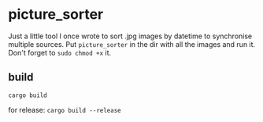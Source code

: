 # picture_sorter

Just a little tool I once wrote to sort .jpg images by datetime to synchronise multiple sources. Put `picture_sorter` in the dir with all the images and run it. Don't forget to `sudo chmod +x` it.

## build

`cargo build` <br>

for release: `cargo build --release`
